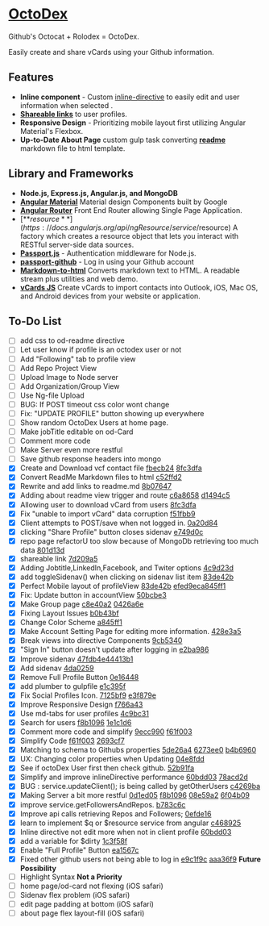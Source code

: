 # [OctoDex](http://lopezhansel.com:2000)
Github's Octocat + Rolodex = OctoDex.

Easily create and share vCards using your Github information.
## Features
* **Inline component** - Custom [inline-directive](https://github.com/lopezhansel/OctoDex/blob/master/src/js/inlineDirective.js) to easily edit and user information when selected .
* [**Shareable links**](http://lopezhansel.com:2000/#/profile/lopezhansel) to user profiles.
* **Responsive Design** - Prioritizing mobile layout first utilizing Angular Material's Flexbox.
* **Up-to-Date About Page** custom gulp task converting [**readme**](http://lopezhansel.com:2000/#/about) markdown file to html template.

## Library and Frameworks
* **Node.js, Express.js, Angular.js, and MongoDB**
* [**Angular Material**](https://material.angularjs.org/latest/demo/tabs) Material design Components built by Google
* [**Angular Router**](https://docs.angularjs.org/api/ngRoute/directive/ngView) Front End Router allowing Single Page Application.
* [**$resource**](https://docs.angularjs.org/api/ngResource/service/$resource) A factory which creates a resource object that lets you interact with RESTful server-side data sources.
* [**Passport.js**](https://github.com/jaredhanson/passport) -  Authentication middleware for Node.js.
* [**passport-github**](https://github.com/jaredhanson/passport-github) - Log in using your Github account
* [**Markdown-to-html**](https://github.com/cwjohan/markdown-to-html) Converts markdown text to HTML. A readable stream plus utilities and web demo.
* [**vCards JS**](https://github.com/enesser/vCards-js) Create vCards to import contacts into Outlook, iOS, Mac OS, and Android devices from your website or application.

## To-Do List
- [ ] add css to od-readme directive 
- [ ] Let user know if profile is an octodex user or not 
- [ ] Add "Following" tab to profile view 
- [ ] Add Repo Project View
- [ ] Upload Image to Node server
- [ ] Add Organization/Group  View
- [ ] Use Ng-file Upload
- [ ] BUG: If POST timeout css color wont change 
- [ ] Fix: "UPDATE PROFILE" button showing up everywhere 
- [ ] Show random OctoDex Users at home page. 
- [ ] Make jobTitle editable on od-Card 
- [ ] Comment more code 
- [ ] Make Server even more restful 
- [ ] Save github response headers into mongo 
- [x] Create and Download vcf contact file [fbecb24](https://github.com/lopezhansel/OctoDex/commit/fbecb24) [8fc3dfa](https://github.com/lopezhansel/OctoDex/commit/8fc3dfa)
- [x] Convert ReadMe Markdown files to html [c52ffd2](https://github.com/lopezhansel/OctoDex/commit/c52ffd2)
- [x] Rewrite and add links to readme.md [8b07647](https://github.com/lopezhansel/OctoDex/commit/8b07647)
- [x] Adding about readme view trigger and route [c6a8658](https://github.com/lopezhansel/OctoDex/commit/c6a8658) [d1494c5](https://github.com/lopezhansel/OctoDex/commit/d1494c5)
- [x] Allowing user to download vCard from users [8fc3dfa](https://github.com/lopezhansel/OctoDex/commit/8fc3dfa) 
- [x] Fix "unable to import vCard" data corruption [f51fbb9](https://github.com/lopezhansel/OctoDex/commit/f51fbb9)
- [x] Client attempts to POST/save when not logged in. [0a20d84](https://github.com/lopezhansel/OctoDex/commit/0a20d84)
- [x] clicking "Share Profile" button closes sidenav [e749d0c](https://github.com/lopezhansel/OctoDex/commit/e749d0c)
- [x] repo page refactorU too slow because of MongoDb retrieving too much data [801d13d](https://github.com/lopezhansel/OctoDex/commit/801d13d)
- [x] shareable link [7d209a5](https://github.com/lopezhansel/OctoDex/commit/7d209a5)
- [x] Adding Jobtitle,LinkedIn,Facebook, and Twiter options [4c9d23d](https://github.com/lopezhansel/OctoDex/commit/4c9d23d)
- [x] add toggleSidenav() when clicking on sidenav list item [83de42b](https://github.com/lopezhansel/OctoDex/commit/83de42b)
- [x] Perfect Mobile layout of profileView [83de42b](https://github.com/lopezhansel/OctoDex/commit/83de42b) [efed9ec](https://github.com/lopezhansel/OctoDex/commit/efed9ec)[a845ff1](https://github.com/lopezhansel/OctoDex/commit/a845ff1)
- [x] Fix: Update button in accountView [50bcbe3](https://github.com/lopezhansel/OctoDex/commit/50bcbe3)
- [x] Make Group page [c8e40a2](https://github.com/lopezhansel/OctoDex/commit/c8e40a2) [0426a6e](https://github.com/lopezhansel/OctoDex/commit/0426a6e)
- [x] Fixing Layout Issues [b0b43bf](https://github.com/lopezhansel/OctoDex/commit/b0b43bf)
- [x] Change Color Scheme [a845ff1](https://github.com/lopezhansel/OctoDex/commit/a845ff1)
- [x] Make Account Setting Page for editing more information. [428e3a5](https://github.com/lopezhansel/OctoDex/commit/428e3a5)
- [x] Break views into directive Components  [9cb5340](https://github.com/lopezhansel/OctoDex/commit/9cb5340)
- [x] "Sign In" button doesn't update after logging in [e2ba986](https://github.com/lopezhansel/OctoDex/commit/e2ba986)
- [x] Improve sidenav [47fdb4e](https://github.com/lopezhansel/OctoDex/commit/47fdb4e)[44413b1](https://github.com/lopezhansel/OctoDex/commit/44413b1)
- [x] Add sidenav [4da0259](https://github.com/lopezhansel/OctoDex/commit/4da0259)
- [x] Remove Full Profile Button [0e16448](https://github.com/lopezhansel/OctoDex/commit/0e16448)
- [x] add plumber to gulpfile [e1c395f](https://github.com/lopezhansel/OctoDex/commit/e1c395f)
- [x] Fix Social Profiles Icon. [7125bf9](https://github.com/lopezhansel/OctoDex/commit/7125bf9) [e3f879e](https://github.com/lopezhansel/OctoDex/commit/e3f879e)
- [x] Improve Responsive Design [f766a43](https://github.com/lopezhansel/OctoDex/commit/f766a43)
- [x] Use md-tabs for user profiles [4c9bc31](https://github.com/lopezhansel/OctoDex/commit/4c9bc31)
- [x] Search for users [f8b1096](https://github.com/lopezhansel/OctoDex/commit/f8b1096) [1e1c1d6](https://github.com/lopezhansel/OctoDex/commit/1e1c1d6) 
- [x] Comment more code and simplify [9ecc990](https://github.com/lopezhansel/OctoDex/commit/9ecc990) [f61f003](https://github.com/lopezhansel/OctoDex/commit/f61f003)
- [x] Simplify Code [f61f003](https://github.com/lopezhansel/OctoDex/commit/f61f003) [2693cf7](https://github.com/lopezhansel/OctoDex/commit/2693cf7) 
- [x] Matching to schema to Githubs properties [5de26a4](https://github.com/lopezhansel/OctoDex/commit/5de26a4) [6273ee0](https://github.com/lopezhansel/OctoDex/commit/6273ee0) [b4b6960](https://github.com/lopezhansel/OctoDex/commit/b4b6960)
- [x] UX: Changing color properties when Updating [04e8fdd](https://github.com/lopezhansel/OctoDex/commit/04e8fdd)
- [x] See if octoDex User first then check github. [52b91fa](https://github.com/lopezhansel/OctoDex/commit/52b91fa)
- [x] Simplify and improve inlineDirective performance [60bdd03](https://github.com/lopezhansel/OctoDex/commit/60bdd03) [78acd2d](https://github.com/lopezhansel/OctoDex/commit/78acd2d)
- [x] BUG : service.updateClient(); is being called by getOtherUsers [c4269ba](https://github.com/lopezhansel/OctoDex/commit/c4269ba)
- [x] Making Server a bit more restful [0d1ed05](https://github.com/lopezhansel/OctoDex/commit/0d1ed05) [f8b1096](https://github.com/lopezhansel/OctoDex/commit/f8b1096) [08e59a2](https://github.com/lopezhansel/OctoDex/commit/08e59a2) [6f04b09](https://github.com/lopezhansel/OctoDex/commit/6f04b09)
- [x] improve service.getFollowersAndRepos. [b783c6c](https://github.com/lopezhansel/OctoDex/commit/b783c6c) 
- [x] Improve api calls retrieving Repos and Followers; [0efde16](https://github.com/lopezhansel/OctoDex/commit/0efde16)
- [x] learn to implement $q or $resource service from angular [c468925](https://github.com/lopezhansel/OctoDex/commit/c468925)
- [x] Inline directive not edit more when not in client profile [60bdd03](https://github.com/lopezhansel/OctoDex/commit/60bdd03)
- [x] add a variable for $dirty  [1c3f58f](https://github.com/lopezhansel/OctoDex/commit/1c3f58f)
- [x] Enable "Full Profile" Button [ea1567c](https://github.com/lopezhansel/OctoDex/commit/ea1567c)
- [x] Fixed other github users not being able to log in [e9c1f9c](https://github.com/lopezhansel/OctoDex/commit/e9c1f9c) [aaa36f9](https://github.com/lopezhansel/OctoDex/commit/aaa36f9)
**Future Possibility**
- [ ] Highlight Syntax
**Not a Priority**
- [ ] home page/od-card not flexing (iOS safari)
- [ ] Sidenav flex problem  (iOS safari)
- [ ] edit page padding at bottom (iOS safari)
- [ ] about page flex layout-fill (iOS safari)
